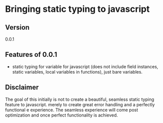# Bringing static typing to javascript

## Version

0.0.1

## Features of 0.0.1

* static typing for variable for javascript (does not include field instances, static variables, local variables in functions), just bare variables.

## Disclaimer

The goal of this initially is not to create a beautiful, seamless static typing feature to javascript. merely to create great error handling and a perfectly functional e
experience.
The seamless experience will come post optimization and once perfect functionality is achieved.